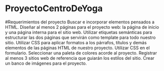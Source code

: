 # ProyectoCentroDeYoga
#Requerimientos del proyecto 
Buscar e incorporar elementos pensados a HTML.
Diseñar al menos 2 páginas para el proyecto web: la página de inicio y una página interna para el sitio web.
Utilizar etiquetas semánticas para estructurar las dos páginas que servirán como template para todo nuestro sitio. 
Utilizar CSS para aplicar formatos a los párrafos, títulos y demás elementos de las páginas HTML de nuestro proyecto.
Utilizar CSS en el formulario.
Seleccionar una paleta de colores acorde al proyecto.
Registrar al menos 3 sitios web de referencia que guiarán los estilos del sitio.
Crear un banco de imágenes para el proyecto.

